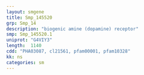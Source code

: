 ```yaml
---
layout: smgene
title: Smp_145520
grp: Smp_14
description: "biogenic amine (dopamine) receptor"
smp: Smp_145520.1
uniprot: "G4VIY3"
length:  1140
cdd: "PHA03087, cl21561, pfam00001, pfam10328"
kk: ns
categories: sm
---
```

